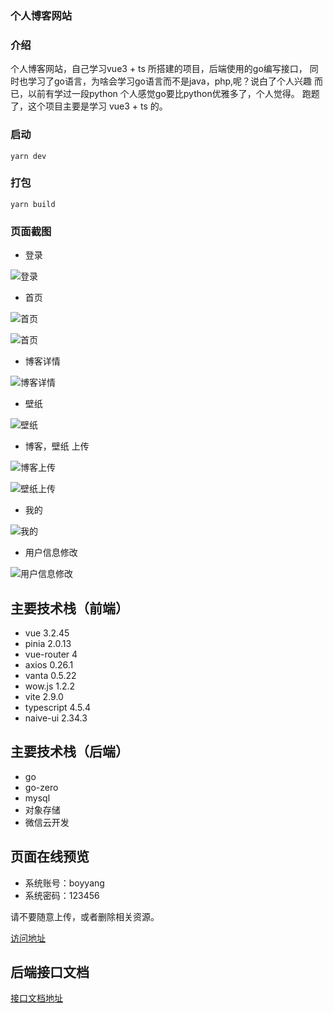 ### 个人博客网站

### 介绍

个人博客网站，自己学习vue3 + ts 所搭建的项目，后端使用的go编写接口，
同时也学习了go语言，为啥会学习go语言而不是java，php,呢？说白了个人兴趣
而已，以前有学过一段python 个人感觉go要比python优雅多了，个人觉得。
跑题了，这个项目主要是学习 vue3 + ts 的。

### 启动

``yarn dev``

### 打包

``yarn build``

### 页面截图

* 登录

![登录](https://7072-prod-2g5hif5wbec83baa-1301921121.tcb.qcloud.la/website/boyyang_blog/login.jpg)

* 首页

![首页](https://7072-prod-2g5hif5wbec83baa-1301921121.tcb.qcloud.la/website/boyyang_blog/home.jpg)

![首页](https://7072-prod-2g5hif5wbec83baa-1301921121.tcb.qcloud.la/website/boyyang_blog/home1.jpg)

* 博客详情

![博客详情](https://7072-prod-2g5hif5wbec83baa-1301921121.tcb.qcloud.la/website/boyyang_blog/bloginfo.jpg)

* 壁纸

![壁纸](https://7072-prod-2g5hif5wbec83baa-1301921121.tcb.qcloud.la/website/boyyang_blog/wallpaper.jpg)

* 博客，壁纸 上传

![博客上传](https://7072-prod-2g5hif5wbec83baa-1301921121.tcb.qcloud.la/website/boyyang_blog/publish.jpg)

![壁纸上传](https://7072-prod-2g5hif5wbec83baa-1301921121.tcb.qcloud.la/website/boyyang_blog/publish1.jpg)

* 我的

![我的](https://7072-prod-2g5hif5wbec83baa-1301921121.tcb.qcloud.la/website/boyyang_blog/user.jpg)

* 用户信息修改

![用户信息修改](https://7072-prod-2g5hif5wbec83baa-1301921121.tcb.qcloud.la/website/boyyang_blog/userinfo.jpg)

## 主要技术栈（前端）

* vue 3.2.45
* pinia 2.0.13
* vue-router 4
* axios 0.26.1
* vanta 0.5.22
* wow.js 1.2.2
* vite 2.9.0
* typescript 4.5.4
* naive-ui 2.34.3

## 主要技术栈（后端）

* go
* go-zero
* mysql
* 对象存储
* 微信云开发

## 页面在线预览

* 系统账号：boyyang
* 系统密码：123456

请不要随意上传，或者删除相关资源。


[访问地址](https://prod-2g5hif5wbec83baa-1301921121.tcloudbaseapp.com/)

## 后端接口文档

[接口文档地址](https://console-docs.apipost.cn/preview/03ccd55c68247833/3eb25d53d437d3ea)
